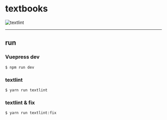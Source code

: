 # textbooks

![textlint](https://github.com/newcreator-org/textbooks/workflows/textlint/badge.svg)

---

## run

### Vuepress dev

```
$ npm run dev
```

### textlint

```
$ yarn run textlint
```

### textlint & fix

```
$ yarn run textlint:fix
```
